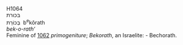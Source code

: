H1064  
בּכורת  
בְּכוֹרַת ‎ b<sup>e</sup>kôrath  
*bek-o-rath‘*  
Feminine of [1062](h1062) *primogeniture*; *Bekorath*, an Israelite: -
Bechorath.  

